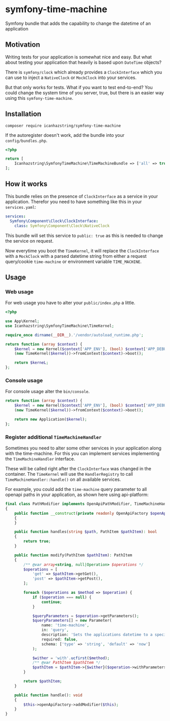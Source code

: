 # symfony-time-machine
Symfony bundle that adds the capability to change the datetime of an application

## Motivation
Writing tests for your application is somewhat nice and easy. But what about
testing your application that heavily is based upon `DateTime` objects?

There is `symfony/clock` which already provides a `ClockInterface` which you can
use to inject a `NativeClock` or `MockClock` into your services.

But that only works for tests. What if you want to test end-to-end?
You could change the system time of you server, true, but there is an easier way using
this `symfony-time-machine`.

## Installation

```
composer require icanhazstring/symfony-time-machine
```

If the autoregister doesn't work, add the bundle into your `config/bundles.php`.

```php
<?php

return [
    Icanhazstring\SymfonyTimeMachine\TimeMachineBundle => ['all' => true],
];
```

## How it works
This bundle relies on the presence of `ClockInterface` as a service in your application.
Therefor you need to have something like this in your `services.yaml`:

```yaml
services:
  Symfony\Component\Clock\ClockInterface:
    class: Symfony\Component\Clock\NativeClock
```

This bundle will set this service to `public: true` as this is needed to change the
service on request.

Now everytime you boot the `TimeKernel`, it will replace the `ClockInterface` with a `MockClock`
with a parsed datetime string from either a request query/cookie `time-machine` or environment
variable `TIME_MACHINE`.

## Usage
### Web usage
For web usage you have to alter your `public/index.php` a little.

```php
<?php

use App\Kernel;
use Icanhazstring\SymfonyTimeMachine\TimeKernel;

require_once dirname(__DIR__).'/vendor/autoload_runtime.php';

return function (array $context) {
    $kernel = new Kernel($context['APP_ENV'], (bool) $context['APP_DEBUG']);
    (new TimeKernel($kernel))->fromContext($context)->boot();

    return $kerneL;
};
```

### Console usage
For console usage alter the `bin/console`.

```php
return function (array $context) {
    $kernel = new Kernel($context['APP_ENV'], (bool) $context['APP_DEBUG']);
    (new TimeKernel($kernel))->fromContext($context)->boot();

    return new Application($kernel);
};
```

### Register additional `TimeMachineHandler`
Sometimes you need to alter some other services in your application along with the time-machine.
For this you can implement services implementing the `TimeMachineHandler` interface.

These will be called right after the `ClockInterface` was changed in the container.
The `TimeKernel` will use the `HandlerRegistry` to call `TimeMachineHandler::handle()` on all
available services.

For example, you could add the `time-machine` query parameter to all openapi paths
in your application, as shown here using api-platform:

```php
final class PathModifier implements OpenApiPathModifier, TimeMachineHandler
{
    public function __construct(private readonly OpenApiFactory $openApiFactory)
    {
    }

    public function handles(string $path, PathItem $pathItem): bool
    {
        return true;
    }

    public function modify(PathItem $pathItem): PathItem
    {
        /** @var array<string, null|Operation> $operations */
        $operations = [
            'get' => $pathItem->getGet(),
            'post' => $pathItem->getPost(),
        ];

        foreach ($operations as $method => $operation) {
            if ($operation === null) {
                continue;
            }

            $queryParameters = $operation->getParameters();
            $queryParameters[] = new Parameter(
                name: 'time-machine',
                in: 'query',
                description: 'Sets the applications datetime to a specific value.',
                required: false,
                schema: ['type' => 'string', 'default' => 'now']
            );

            $wither = 'with'.ucfirst($method);
            /** @var PathItem $pathItem */
            $pathItem = $pathItem->{$wither}($operation->withParameters($queryParameters));
        }

        return $pathItem;
    }

    public function handle(): void
    {
        $this->openApiFactory->addModifier($this);
    }
}
```
